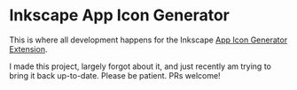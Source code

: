 # Inkscape App Icon Generator

This is where all development happens for the Inkscape [App Icon Generator Extension](https://inkscape.org/~screamingtaco.cv/%E2%98%85app-icon-generator-extension).

I made this project, largely forgot about it, and just recently am trying to bring it back up-to-date. Please be patient. PRs welcome!
